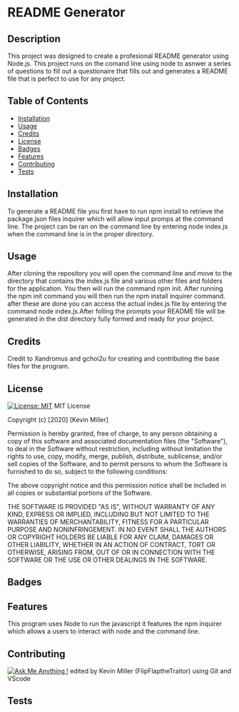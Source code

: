 
 # README Generator

  ## Description 
This project was designed to create a profesional README generator using Node.js. 
This project runs on the comand line using node to asnwer a series of questions to fill out a questionaire that 
fills out and generates a README file that is perfect to use for any project. 
  
  
  ## Table of Contents
  
  
  * [Installation](#installation)
  * [Usage](#usage)
  * [Credits](#credits)
  * [License](#license)
  * [Badges](#badges)
  * [Features](#features)
  * [Contributing](#contributing)
  * [Tests](#tests)
  
  ## Installation
  
 To generate a README file you first have to run npm install to retrieve the package.json files inquirer  which will allow input promps at the command line. The project can be ran on the command line by entering node index.js when the command line is in the proper directory.
  
  
  ## Usage 
After cloning the repository you will open the command line and move to the directory that contains the index.js file and various other files and folders for the application. You then will run the command npm init. After running the npm init command you will then run the npm install inquirer command. after these are done you can access the actual index.js file by entering the command node index.js.After folling the prompts your README file will be generated in the dist directory fully formed and ready for your project.
  ## Credits
  
Credit to Xandromus and gchoi2u for creating and contributing the base files for the program.
  
  ## License
  [![License: MIT](https://img.shields.io/badge/License-MIT-yellow.svg)](https://opensource.org/licenses/MIT)
 MIT License

Copyright (c) [2020] [Kevin Miller]

Permission is hereby granted, free of charge, to any person obtaining a copy of this software and associated documentation files (the "Software"), to deal in the Software without restriction, including without limitation the rights to use, copy, modify, merge, publish, distribute, sublicense, and/or sell copies of the Software, and to permit persons to whom the Software is furnished to do so, subject to the following conditions:

The above copyright notice and this permission notice shall be included in all copies or substantial portions of the Software.

THE SOFTWARE IS PROVIDED "AS IS", WITHOUT WARRANTY OF ANY KIND, EXPRESS OR IMPLIED, INCLUDING BUT NOT LIMITED TO THE WARRANTIES OF MERCHANTABILITY, FITNESS FOR A PARTICULAR PURPOSE AND NONINFRINGEMENT. IN NO EVENT SHALL THE AUTHORS OR COPYRIGHT HOLDERS BE LIABLE FOR ANY CLAIM, DAMAGES OR OTHER LIABILITY, WHETHER IN AN ACTION OF CONTRACT, TORT OR OTHERWISE, ARISING FROM, OUT OF OR IN CONNECTION WITH THE SOFTWARE OR THE USE OR OTHER DEALINGS IN THE SOFTWARE.
  
  
  
  ## Badges
  
  
  
  ## Features
  
This program uses Node to run the javascript it features the npm inquirer which allows a users to interact with node and the command line. 
  
  
  ## Contributing
  [![Ask Me Anything !](https://img.shields.io/badge/Ask%20me-anything-1abc9c.svg)]( https://github.com/FlipFlaptheTraitor)
 edited by Kevin Miller (FlipFlaptheTraitor) using Git and VScode

  ## Tests
  
